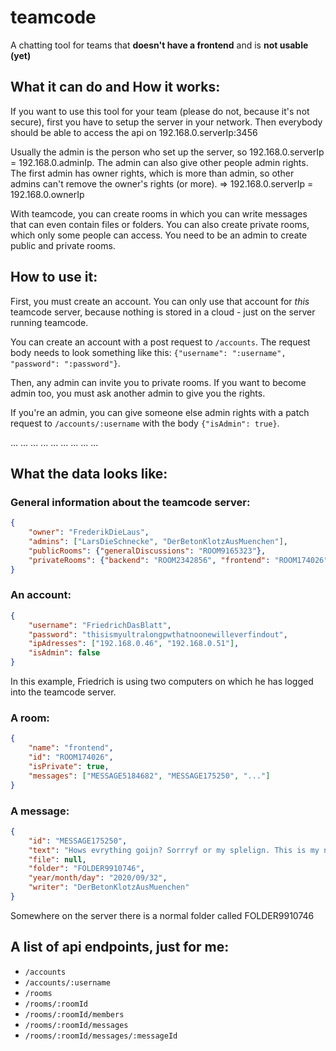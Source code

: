 # teamcode

A chatting tool for teams that **doesn't have a frontend** and is **not usable (yet)**

## What it can do and How it works:

If you want to use this tool for your team (please
do not, because it's not secure), first you have to
setup the server in your network. Then everybody should
be able to access the api on 192.168.0.serverIp:3456

Usually the admin is the person who set up the server,
so 192.168.0.serverIp = 192.168.0.adminIp. The admin
can also give other people admin rights. The first
admin has owner rights, which is more than admin, so
other admins can't remove the owner's rights (or more).
=> 192.168.0.serverIp = 192.168.0.ownerIp

With teamcode, you can create rooms in which you can
write messages that can even contain files or folders. You can also
create private rooms, which only some people can access.
You need to be an admin to create public and private rooms.

## How to use it:

First, you must create an account. You can only use that
account for *this* teamcode server, because nothing is
stored in a cloud - just on the server running teamcode.

You can create an account with a post request to ```/accounts```.
The request body needs to look something like this: ```{"username": ":username", "password": ":password"}```.

Then, any admin can invite you to private rooms. If you want
to become admin too, you must ask another admin to give you
the rights.

If you're an admin, you can give someone else admin rights with a patch request to ```/accounts/:username``` with the body ```{"isAdmin": true}```.

... ... ... ... ... ... ... ... ...

## What the data looks like:

### General information about the teamcode server:

```json
{
    "owner": "FrederikDieLaus",
    "admins": ["LarsDieSchnecke", "DerBetonKlotzAusMuenchen"],
    "publicRooms": {"generalDiscussions": "ROOM9165323"},
    "privateRooms": {"backend": "ROOM2342856", "frontend": "ROOM174026"}
}
```

### An account:

```json
{
    "username": "FriedrichDasBlatt",
    "password": "thisismyultralongpwthatnoonewilleverfindout",
    "ipAdresses": ["192.168.0.46", "192.168.0.51"],
    "isAdmin": false
}
```
In this example, Friedrich is using two computers on which he has logged into the teamcode server.

### A room:

```json
{
    "name": "frontend",
    "id": "ROOM174026",
    "isPrivate": true,
    "messages": ["MESSAGE5184682", "MESSAGE175250", "..."]
}
```

### A message:

```json
{
    "id": "MESSAGE175250",
    "text": "Hows evrything goijn? Sorrryf or my splelign. This is my neew versiuon of ...",
    "file": null,
    "folder": "FOLDER9910746",
    "year/month/day": "2020/09/32",
    "writer": "DerBetonKlotzAusMuenchen"
}
```
Somewhere on the server there is a normal folder called FOLDER9910746

## A list of api endpoints, just for me:

- ```/accounts```
- ```/accounts/:username```
- ```/rooms```
- ```/rooms/:roomId```
- ```/rooms/:roomId/members```
- ```/rooms/:roomId/messages```
- ```/rooms/:roomId/messages/:messageId```
